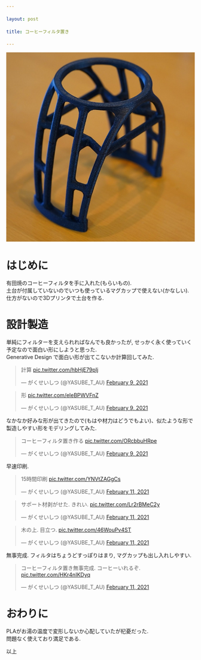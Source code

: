 ```yaml
---

layout: post

title: コーヒーフィルタ置き

---
```


<img src="https://raw.githubusercontent.com/gakuseishitsu/gakuseishitsu.github.io/master/images/210211_coffee_filter_holder/coffee_filter_holder1.jpg">

# はじめに
有田焼のコーヒーフィルタを手に入れた(もらいもの).  
土台が付属していないのでいつも使っているマグカップで使えない(かなしい).  
仕方がないので3Dプリンタで土台を作る.  


# 設計製造
単純にフィルターを支えられればなんでも良かったが, せっかく永く使っていく予定なので面白い形にしようと思った.  
Generative Design で面白い形が出てこないか計算回してみた.  

<blockquote class="twitter-tweet"><p lang="ja" dir="ltr">計算 <a href="https://t.co/hbHjE79pIj">pic.twitter.com/hbHjE79pIj</a></p>&mdash; がくせいしつ (@YASUBE_T_AU) <a href="https://twitter.com/YASUBE_T_AU/status/1359140140258533377?ref_src=twsrc%5Etfw">February 9, 2021</a></blockquote> <script async src="https://platform.twitter.com/widgets.js" charset="utf-8"></script>

<blockquote class="twitter-tweet"><p lang="ja" dir="ltr">形 <a href="https://t.co/eleBPWVFnZ">pic.twitter.com/eleBPWVFnZ</a></p>&mdash; がくせいしつ (@YASUBE_T_AU) <a href="https://twitter.com/YASUBE_T_AU/status/1359140277877829636?ref_src=twsrc%5Etfw">February 9, 2021</a></blockquote> <script async src="https://platform.twitter.com/widgets.js" charset="utf-8"></script>

なかなか好みな形が出てきたので(もはや材力はどうでもよい)、似たような形で製造しやすい形をモデリングしてみた.  

<blockquote class="twitter-tweet"><p lang="ja" dir="ltr">コーヒーフィルタ置き作る <a href="https://t.co/ORcbbuHRpe">pic.twitter.com/ORcbbuHRpe</a></p>&mdash; がくせいしつ (@YASUBE_T_AU) <a href="https://twitter.com/YASUBE_T_AU/status/1359140375621902342?ref_src=twsrc%5Etfw">February 9, 2021</a></blockquote> <script async src="https://platform.twitter.com/widgets.js" charset="utf-8"></script>

早速印刷.  

<blockquote class="twitter-tweet"><p lang="ja" dir="ltr">15時間印刷 <a href="https://t.co/YNVtZAGgCs">pic.twitter.com/YNVtZAGgCs</a></p>&mdash; がくせいしつ (@YASUBE_T_AU) <a href="https://twitter.com/YASUBE_T_AU/status/1359694563028307968?ref_src=twsrc%5Etfw">February 11, 2021</a></blockquote> <script async src="https://platform.twitter.com/widgets.js" charset="utf-8"></script>

<blockquote class="twitter-tweet"><p lang="ja" dir="ltr">サポート材剥がせた. きれい. <a href="https://t.co/Lr2rBMeC2y">pic.twitter.com/Lr2rBMeC2y</a></p>&mdash; がくせいしつ (@YASUBE_T_AU) <a href="https://twitter.com/YASUBE_T_AU/status/1359694785615855617?ref_src=twsrc%5Etfw">February 11, 2021</a></blockquote> <script async src="https://platform.twitter.com/widgets.js" charset="utf-8"></script>

<blockquote class="twitter-tweet"><p lang="ja" dir="ltr">木の上. 目立つ. <a href="https://t.co/46WouPv4ST">pic.twitter.com/46WouPv4ST</a></p>&mdash; がくせいしつ (@YASUBE_T_AU) <a href="https://twitter.com/YASUBE_T_AU/status/1359709258279915523?ref_src=twsrc%5Etfw">February 11, 2021</a></blockquote> <script async src="https://platform.twitter.com/widgets.js" charset="utf-8"></script>

無事完成. フィルタはちょうどすっぽりはまり, マグカップも出し入れしやすい. 

<blockquote class="twitter-tweet"><p lang="ja" dir="ltr">コーヒーフィルタ置き無事完成. コーヒーいれるぞ. <a href="https://t.co/HKr4nIKDyq">pic.twitter.com/HKr4nIKDyq</a></p>&mdash; がくせいしつ (@YASUBE_T_AU) <a href="https://twitter.com/YASUBE_T_AU/status/1359695129427124226?ref_src=twsrc%5Etfw">February 11, 2021</a></blockquote> <script async src="https://platform.twitter.com/widgets.js" charset="utf-8"></script>

# おわりに
PLAがお湯の温度で変形しないか心配していたが杞憂だった.  
問題なく使えており満足である.  

以上  